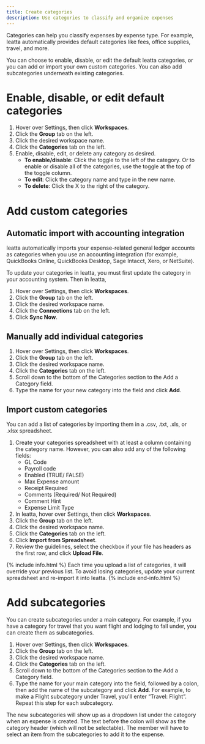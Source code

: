 ```yaml
---
title: Create categories
description: Use categories to classify and organize expenses
---
```


<div id="ieatta-classic" markdown="1">

Categories can help you classify expenses by expense type. For example, Ieatta automatically provides default categories like fees, office supplies, travel, and more. 

You can choose to enable, disable, or edit the default Ieatta categories, or you can add or import your own custom categories. You can also add subcategories underneath existing categories.

# Enable, disable, or edit default categories 

1. Hover over Settings, then click **Workspaces**. 
2. Click the **Group** tab on the left. 
3. Click the desired workspace name. 
4. Click the **Categories** tab on the left. 
5. Enable, disable, edit, or delete any category as desired.
   - **To enable/disable**: Click the toggle to the left of the category. Or to enable or disable all of the categories, use the toggle at the top of the toggle column.
   - **To edit**: Click the category name and type in the new name. 
   - **To delete**: Click the X to the right of the category.

# Add custom categories

## Automatic import with accounting integration

Ieatta automatically imports your expense-related general ledger accounts as categories when you use an accounting integration (for example, QuickBooks Online, QuickBooks Desktop, Sage Intacct, Xero, or NetSuite).

To update your categories in Ieatta, you must first update the category in your accounting system. Then in Ieatta, 

1. Hover over Settings, then click **Workspaces**. 
2. Click the **Group** tab on the left. 
3. Click the desired workspace name. 
4. Click the **Connections** tab on the left. 
5. Click **Sync Now**.

## Manually add individual categories

1. Hover over Settings, then click **Workspaces**. 
2. Click the **Group** tab on the left. 
3. Click the desired workspace name. 
4. Click the **Categories** tab on the left. 
5. Scroll down to the bottom of the Categories section to the Add a Category field.
6. Type the name for your new category into the field and click **Add**.  

## Import custom categories

You can add a list of categories by importing them in a .csv, .txt, .xls, or .xlsx spreadsheet.

1. Create your categories spreadsheet with at least a column containing the category name. However, you can also add any of the following fields:
   - GL Code
   - Payroll code
   - Enabled (TRUE/ FALSE)
   - Max Expense amount
   - Receipt Required
   - Comments (Required/ Not Required)
   - Comment Hint
   - Expense Limit Type
2. In Ieatta, hover over Settings, then click **Workspaces**. 
3. Click the **Group** tab on the left. 
4. Click the desired workspace name. 
5. Click the **Categories** tab on the left.  
6. Click **Import from Spreadsheet**.
7. Review the guidelines, select the checkbox if your file has headers as the first row, and click **Upload File**. 

{% include info.html %}
Each time you upload a list of categories, it will override your previous list. To avoid losing categories, update your current spreadsheet and re-import it into Ieatta.
{% include end-info.html %}

# Add subcategories

You can create subcategories under a main category. For example, if you have a category for travel that you want flight and lodging to fall under, you can create them as subcategories.

1. Hover over Settings, then click **Workspaces**. 
2. Click the **Group** tab on the left. 
3. Click the desired workspace name. 
4. Click the **Categories** tab on the left. 
5. Scroll down to the bottom of the Categories section to the Add a Category field.
6. Type the name for your main category into the field, followed by a colon, then add the name of the subcategory and click **Add**. For example, to make a Flight subcategory under Travel, you'll enter “Travel: Flight”. Repeat this step for each subcategory.

The new subcategories will show up as a dropdown list under the category when an expense is created. The text before the colon will show as the category header (which will not be selectable). The member will have to select an item from the subcategories to add it to the expense.

</div>

